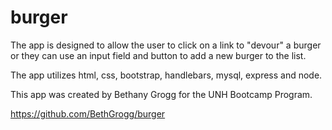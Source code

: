 # burger

The app is designed to allow the user to click on a link to "devour" a burger or they can use an input field and button to add a new burger to the list.

The app utilizes html, css, bootstrap, handlebars, mysql, express and node.

This app was created by Bethany Grogg for the UNH Bootcamp Program.

https://github.com/BethGrogg/burger